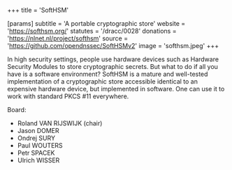 +++
title = 'SoftHSM'

[params]
    subtitle = 'A portable cryptographic store'
    website = 'https://softhsm.org/'
    statutes = '/dracc/0028'
    donations = 'https://nlnet.nl/project/softhsm'
    source = 'https://github.com/opendnssec/SoftHSMv2'
    image = 'softhsm.jpeg'
+++

In high security settings, people use hardware devices such as Hardware Security Modules to store cryptographic secrets. But what to do if all you have is a software environment? SoftHSM is a mature and well-tested implementation of a cryptographic store accessible identical to an expensive hardware device, but implemented in software. One can use it to work with standard PKCS #11 everywhere.

Board:
 * Roland VAN RIJSWIJK (chair)
 * Jason DOMER
 * Ondrej SURY
 * Paul WOUTERS
 * Petr SPACEK
 * Ulrich WISSER

